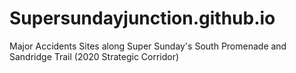 # Supersundayjunction.github.io
Major Accidents Sites along Super Sunday's South Promenade and Sandridge Trail (2020 Strategic Corridor)

